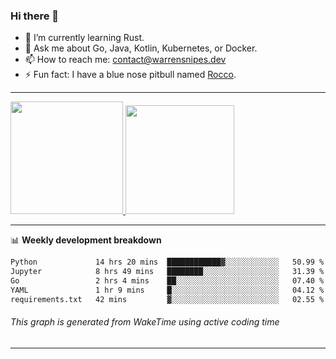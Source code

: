 ### Hi there 👋

- 🌱 I’m currently learning Rust.
- 💬 Ask me about Go, Java, Kotlin, Kubernetes, or Docker.
- 📫 How to reach me: contact@warrensnipes.dev
- ⚡ Fun fact: I have a blue nose pitbull named [Rocco](https://i.imgur.com/iLsSCKu.jpg).

-------


<a href="https://github.com/LockedThread/LockedThread">
  <img height="180em" src="https://github-readme-stats.vercel.app/api?username=LockedThread&theme=transparent&bg_color=00000000&show_icons=true&count_private=true" />
  <img height="174em" src="https://github-readme-stats.vercel.app/api/top-langs?username=LockedThread&theme=transparent&layout=compact&hide_progress=true&bg_color=00000000" />
  </a>

-------

📊 **Weekly development breakdown**
<!--START_SECTION:waka-->

```txt
Python             14 hrs 20 mins  ████████████▓░░░░░░░░░░░░   50.99 %
Jupyter            8 hrs 49 mins   ████████░░░░░░░░░░░░░░░░░   31.39 %
Go                 2 hrs 4 mins    ██░░░░░░░░░░░░░░░░░░░░░░░   07.40 %
YAML               1 hr 9 mins     █░░░░░░░░░░░░░░░░░░░░░░░░   04.12 %
requirements.txt   42 mins         ▓░░░░░░░░░░░░░░░░░░░░░░░░   02.55 %
```

<!--END_SECTION:waka-->
###### *This graph is generated from WakeTime using active coding time*
-------
